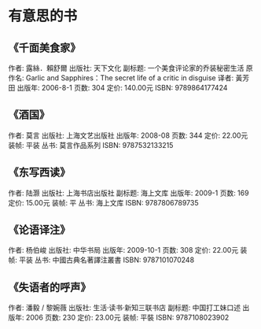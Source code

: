 # 有意思的书
## 《千面美食家》
作者: 露絲．賴舒爾
出版社: 天下文化
副标题: 一个美食评论家的乔装秘密生活
原作名: Garlic and Sapphires：The secret life of a critic in disguise
译者: 黃芳田
出版年: 2006-8-1
页数: 304
定价: 140.00元
ISBN: 9789864177424

## 《酒国》
作者:  莫言
出版社: 上海文艺出版社
出版年: 2008-08
页数: 344
定价: 22.00元
装帧: 平装
丛书: 莫言作品系列
ISBN: 9787532133215

## 《东写西读》
作者:  陆灏
出版社: 上海书店出版社
副标题: 海上文库
出版年: 2009-1
页数: 169
定价: 15.00元
装帧: 平
丛书: 海上文库
ISBN: 9787806789735

## 《论语译注》
作者:  杨伯峻
出版社: 中华书局
出版年: 2009-10-1
页数: 308
定价: 22.00元
装帧: 平装
丛书: 中國古典名著譯注叢書
ISBN: 9787101070248

## 《失语者的呼声》
作者: 潘毅 / 黎婉薇
出版社: 生活·读书·新知三联书店
副标题: 中国打工妹口述
出版年: 2006
页数: 230
定价: 23.00元
装帧: 平裝
ISBN: 9787108023902